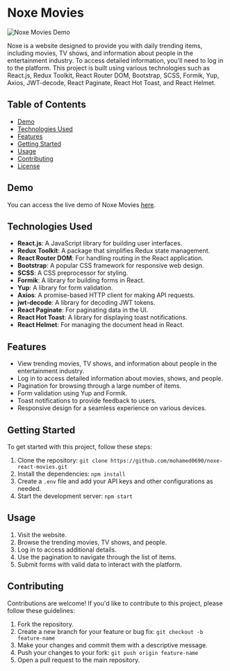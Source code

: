 # Noxe Movies

![Noxe Movies Demo](https://mohamed0690.github.io/noxe-react-movies/)

Noxe is a website designed to provide you with daily trending items, including movies, TV shows, and information about people in the entertainment industry. To access detailed information, you'll need to log in to the platform. This project is built using various technologies such as React.js, Redux Toolkit, React Router DOM, Bootstrap, SCSS, Formik, Yup, Axios, JWT-decode, React Paginate, React Hot Toast, and React Helmet.

## Table of Contents

- [Demo](#demo)
- [Technologies Used](#technologies-used)
- [Features](#features)
- [Getting Started](#getting-started)
- [Usage](#usage)
- [Contributing](#contributing)
- [License](#license)

## Demo

You can access the live demo of Noxe Movies [here](https://mohamed0690.github.io/noxe-react-movies/).

## Technologies Used

- **React.js**: A JavaScript library for building user interfaces.
- **Redux Toolkit**: A package that simplifies Redux state management.
- **React Router DOM**: For handling routing in the React application.
- **Bootstrap**: A popular CSS framework for responsive web design.
- **SCSS**: A CSS preprocessor for styling.
- **Formik**: A library for building forms in React.
- **Yup**: A library for form validation.
- **Axios**: A promise-based HTTP client for making API requests.
- **jwt-decode**: A library for decoding JWT tokens.
- **React Paginate**: For paginating data in the UI.
- **React Hot Toast**: A library for displaying toast notifications.
- **React Helmet**: For managing the document head in React.

## Features

- View trending movies, TV shows, and information about people in the entertainment industry.
- Log in to access detailed information about movies, shows, and people.
- Pagination for browsing through a large number of items.
- Form validation using Yup and Formik.
- Toast notifications to provide feedback to users.
- Responsive design for a seamless experience on various devices.

## Getting Started

To get started with this project, follow these steps:

1. Clone the repository: `git clone https://github.com/mohamed0690/noxe-react-movies.git`
2. Install the dependencies: `npm install`
3. Create a `.env` file and add your API keys and other configurations as needed.
4. Start the development server: `npm start`

## Usage

1. Visit the website.
2. Browse the trending movies, TV shows, and people.
3. Log in to access additional details.
4. Use the pagination to navigate through the list of items.
5. Submit forms with valid data to interact with the platform.

## Contributing

Contributions are welcome! If you'd like to contribute to this project, please follow these guidelines:

1. Fork the repository.
2. Create a new branch for your feature or bug fix: `git checkout -b feature-name`
3. Make your changes and commit them with a descriptive message.
4. Push your changes to your fork: `git push origin feature-name`
5. Open a pull request to the main repository.

